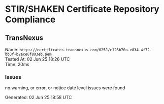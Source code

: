 # STIR/SHAKEN Certificate Repository Compliance

## TransNexus

Name: `https://certificates.transnexus.com/625J/c126b70a-e834-4f72-bb3f-b2ece6f803eb.pem`\
Tested At: 02 Jun 25 18:26 UTC\
Time: 20ms

### Issues

no warning, or error, or notice date level issues were found

Generated: 02 Jun 25 18:58 UTC